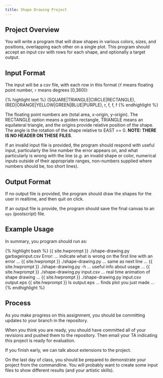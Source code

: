 ```yaml
---
title: Shape Drawing Project
---
```


## Project Overview

You will write a program that will draw shapes in various colors, sizes, and positions,
overlapping each other on a single plot.  This program should accept an
input csv with rows for each shape, and optionally a target output.

## Input Format

The input will be a csv file, with each row in this format (`f` means floating point number,
`r` means degrees [0,360)):

{% highlight text %}
(SQUARE|TRIANGLE|CIRCLE|RECTANGLE), (RED|ORANGE|YELLOW|GREEN|BLUE|PURPLE), r, f, f, f
{% endhighlight %}

The floating point numbers are (total area, x-origin, y-origin).  The RECTANGLE option means a golden rectangle, TRIANGLE means an equilateral triangle, and the origins provide relative position of the shape.  The angle is the rotation of the shape relative to EAST == 0.  **NOTE: THERE IS NO HEADER ON THESE FILES**.

If an invalid input file is provided, the program should respond with useful input, particularly the line number the error appears on, and what particularly is wrong with the line (*e.g.* an invalid shape or color, numerical inputs outside of their appropriate ranges, non-numbers supplied where numbers should be, too short lines).

## Output Format

If no output file is provided, the program should draw the shapes for the user in realtime, and then quit on click.

If an output file is provide, the program should save the final canvas to an `eps` (postscript) file.

## Example Usage

In summary, you program should run as:

{% highlight bash %}
{{ site.hwprompt }} ./shape-drawing.py garbageinput.csv
Error: ... indicate what is wrong on the first line with an error ...
{{ site.hwprompt }} ./shape-drawing.py
... same as next line ...
{{ site.hwprompt }} ./shape-drawing.py -h
... useful info about usage ...
{{ site.hwprompt }} ./shape-drawing.py input.csv
... real time animation of shape drawing ...
{{ site.hwprompt }} ./shape-drawing.py input.csv output.eps
{{ site.hwprompt }} ls output.eps
... finds plot you just made ...
{% endhighlight %}

## Process

As you make progress on this assignment, you should be committing updates to your
branch in the repository.

When you think you are ready, you should have committed all of your revisions and pushed
them to the repository.  Then email your TA indicating this project is ready for evaluation.

If you finish early, we can talk about extensions to the project.

On the last day of class, you should be prepared to demonstrate your project from the commandline.  You will probably want to create some input files to show different results (and your artistic skills).